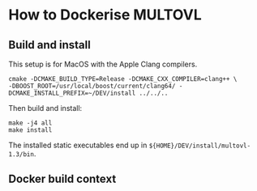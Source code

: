 # How to Dockerise MULTOVL

## Build and install

This setup is for MacOS with the Apple Clang compilers. 

```
cmake -DCMAKE_BUILD_TYPE=Release -DCMAKE_CXX_COMPILER=clang++ \
-DBOOST_ROOT=/usr/local/boost/current/clang64/ -DCMAKE_INSTALL_PREFIX=~/DEV/install ../../..
```

Then build and install:

```
make -j4 all
make install
```

The installed static executables end up in `${HOME}/DEV/install/multovl-1.3/bin`.

## Docker build context

